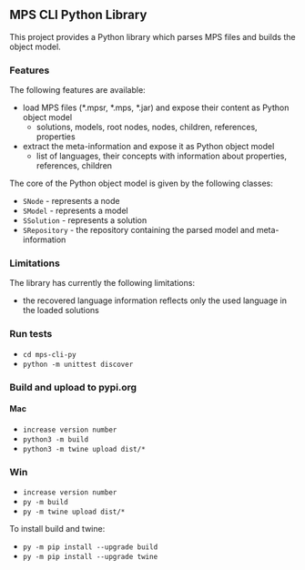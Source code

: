 ## MPS CLI Python Library

This project provides a Python library which parses MPS files and builds the object model.

### Features
The following features are available:
- load MPS files (*.mpsr, *.mps, *.jar) and expose their content as Python object model 
  - solutions, models, root nodes, nodes, children, references, properties
- extract the meta-information and expose it as Python object model
  - list of languages, their concepts with information about properties, references, children

The core of the Python object model is given by the following classes:
- `SNode` - represents a node
- `SModel` - represents a model
- `SSolution` - represents a solution
- `SRepository` - the repository containing the parsed model and meta-information

### Limitations
The library has currently the following limitations:
- the recovered language information reflects only the used language in the loaded solutions

### Run tests

- `cd mps-cli-py`
- `python -m unittest discover`

### Build and upload to pypi.org

#### Mac
- `increase version number`
- `python3 -m build`
- `python3 -m twine upload dist/*`

### Win
- `increase version number`
- `py -m build`
- `py -m twine upload dist/*`

To install build and twine:
- `py -m pip install --upgrade build`
- `py -m pip install --upgrade twine`